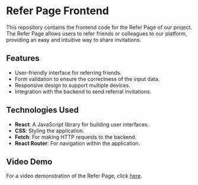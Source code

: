 # Refer Page Frontend

This repository contains the frontend code for the Refer Page of our project. The Refer Page allows users to refer friends or colleagues to our platform, providing an easy and intuitive way to share invitations.

## Features

- User-friendly interface for referring friends.
- Form validation to ensure the correctness of the input data.
- Responsive design to support multiple devices.
- Integration with the backend to send referral invitations.

## Technologies Used

- **React**: A JavaScript library for building user interfaces.
- **CSS**: Styling the application.
- **Fetch**: For making HTTP requests to the backend.
- **React Router**: For navigation within the application.

## Video Demo

For a video demonstration of the Refer Page, click [here]([20240714204908.mp4](https://github.com/KartikAKGEC89/Accredian-frontend-task/blob/f82a99747718268f2adec44ed53b5e3a4272eaa6/20240714204908.mp4)).

